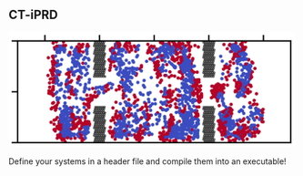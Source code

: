 CT-iPRD
-------

<img src="docs/lvwave_t.png" alt="Lotka-Volterra wave"/>

Define your systems in a header file and compile them into an executable!
